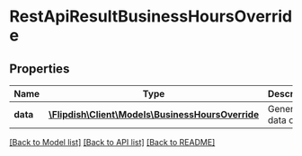 # RestApiResultBusinessHoursOverride

## Properties
Name | Type | Description | Notes
------------ | ------------- | ------------- | -------------
**data** | [**\Flipdish\\Client\Models\BusinessHoursOverride**](BusinessHoursOverride.md) | Generic data object. | 

[[Back to Model list]](../README.md#documentation-for-models) [[Back to API list]](../README.md#documentation-for-api-endpoints) [[Back to README]](../README.md)


